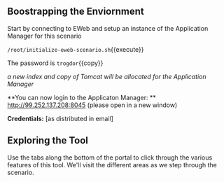 

## Boostrapping the Enviornment

Start by connecting to EWeb and setup an instance of the Application Manager for this scenario

`/root/initialize-eweb-scenario.sh`{{execute}}

The password is `trogdor`{{copy}}

*a new index and copy of Tomcat will be allocated for the Application Manager*

**You can now login to the Applicaton Manager: ** http://99.252.137.208:8045 (please open in a new window)

**Credentials:** [as distributed in email]

## Exploring the Tool

Use the tabs along the bottom of the portal to click through the various features of this tool. We'll visit the different areas as we step through the scenario.
